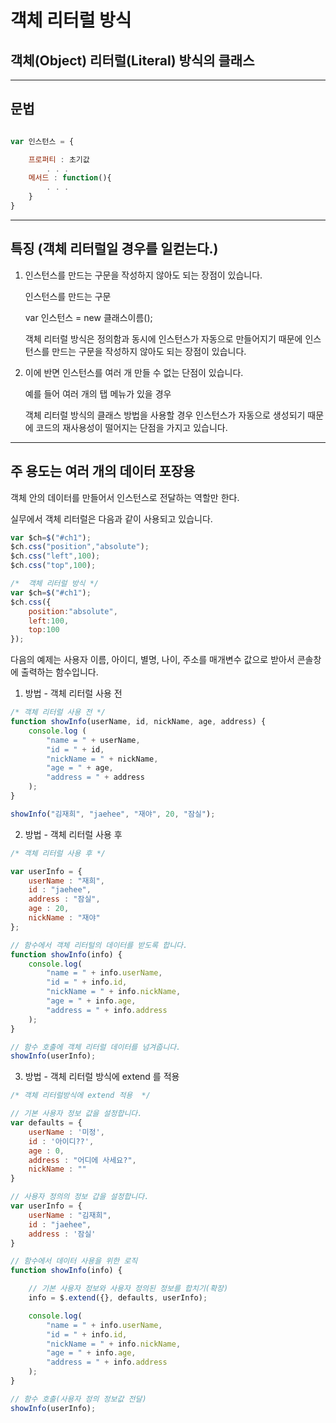 객체 리터럴 방식
===

객체(Object) 리터럴(Literal) 방식의 클래스
---
---

문법
---

```javascript

var 인스턴스 = {

    프로퍼티 : 초기값
        . . .
    메서드 : function(){
        . . .
    }
}
```
---
특징 (객체 리터럴일 경우를 일컫는다.)
---
1) 인스턴스를 만드는 구문을 작성하지 않아도 되는 장점이 있습니다.

    인스턴스를 만드는 구문

    var 인스턴스 = new 클래스이름();

    객체 리터럴 방식은 정의함과 동시에 인스턴스가 자동으로 만들어지기 때문에 인스턴스를 만드는 구문을 작성하지 않아도 되는 장점이 있습니다.



2) 이에 반면 인스턴스를 여러 개 만들 수 없는 단점이 있습니다.

    예를 들어 여러 개의 탭 메뉴가 있을 경우

    객체 리터럴 방식의 클래스 방법을 사용할 경우 인스턴스가 자동으로 생성되기 때문에 코드의 재사용성이 떨어지는 단점을 가지고 있습니다.

---
주 용도는 여러 개의 데이터 포장용
---

객체 안의 데이터를 만들어서 인스턴스로 전달하는 역할만 한다.

실무에서 객체 리터럴은 다음과 같이 사용되고 있습니다.

```javascript
var $ch=$("#ch1");
$ch.css("position","absolute");
$ch.css("left",100);
$ch.css("top",100);

/*  객체 리터럴 방식 */
var $ch=$("#ch1");
$ch.css({
    position:"absolute",
    left:100,
    top:100
});
```

다음의 예제는 사용자 이름, 아이디, 별명, 나이, 주소를 매개변수 값으로 받아서 콘솔창에 출력하는 함수입니다.

1) 방법  - 객체 리터럴 사용 전
```javascript
/* 객체 리터럴 사용 전 */
function showInfo(userName, id, nickName, age, address) {
    console.log (
        "name = " + userName, 
        "id = " + id,
        "nickName = " + nickName, 
        "age = " + age, 
        "address = " + address
    );
}

showInfo("김재희", "jaehee", "재야", 20, "잠실");
```
2) 방법  - 객체 리터럴 사용 후 
```javascript
/* 객체 리터럴 사용 후 */

var userInfo = {
    userName : "재희",
    id : "jaehee",
    address : "잠실",
    age : 20,
    nickName : "재야"
};

// 함수에서 객체 리터털의 데이터를 받도록 합니다.
function showInfo(info) {
    console.log(
        "name = " + info.userName, 
        "id = " + info.id, 
        "nickName = " + info.nickName,
        "age = " + info.age, 
        "address = " + info.address
    );
}

// 함수 호출에 객체 리터럴 데이터를 넘겨줍니다.
showInfo(userInfo);
```
3) 방법 - 객체 리터럴 방식에 extend 를 적용
```javascript
/* 객체 리터럴방식에 extend 적용  */

// 기본 사용자 정보 값을 설정합니다.
var defaults = {
    userName : '미정',
    id : '아이디??',
    age : 0,
    address : "어디에 사세요?",
    nickName : ""
}

// 사용자 정의의 정보 갑을 설정합니다.
var userInfo = {
    userName : "김재희",
    id : "jaehee",
    address : '잠실'
}

// 함수에서 데이터 사용을 위한 로직
function showInfo(info) {

    // 기본 사용자 정보와 사용자 정의된 정보를 합치기(확장)
    info = $.extend({}, defaults, userInfo);

    console.log(
        "name = " + info.userName, 
        "id = " + info.id, 
        "nickName = " + info.nickName,
        "age = " + info.age, 
        "address = " + info.address
    );
}

// 함수 호출(사용자 정의 정보값 전달)
showInfo(userInfo);
```
